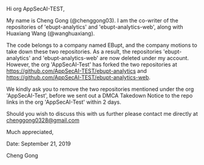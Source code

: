 Hi org AppSecAI-TEST,

My name is Cheng Gong (@chenggong03). I am the co-writer of the repositories of 'ebupt-analytics' and 'ebupt-analytics-web', along with Huaxiang Wang (@wanghuaxiang).

The code belongs to a company named EBupt, and the company motions to take down these two repositories. As a result, the repositories 'ebupt-analytics' and 'ebupt-analytics-web' are now deleted under my account. However, the org 'AppSecAI-Test' has forked the two repositories at https://github.com/AppSecAI-TEST/ebupt-analytics and https://github.com/AppSecAI-TEST/ebupt-analytics-web.

We kindly ask you to remove the two repositories mentioned under the org 'AppSecAI-Test', before we sent out a DMCA Takedown Notice to the repo links in the org 'AppSecAI-Test' within 2 days.

Should you wish to discuss this with us further please contact me directly at chenggong0328@gmail.com

Much appreciated,

Date: September 21, 2019

Cheng Gong
